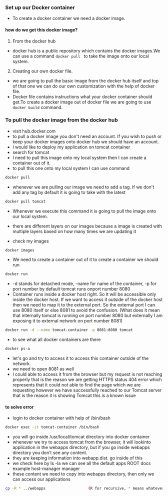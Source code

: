 
### Set up our Docker container
- To create a docker container we need a docker image.

#### how do we get this docker image?
1. From the docker hub
 - docker hub is a public repository which contains the docker images.We can use a command ```docker pull ``` to take the image onto our local system.
2. Creating our own docker file.
 - we are going to pull the basic image from the docker hub itself and top of that one we can do our own customization with the help of docker file.
 - Docker file contains instructions what your docker container should get.To create a docker image out of docker file we are going to use ```docker build``` command.

### To pull the docker image from the docker hub
- visit hub.docker.com
- to pull a docker image you don't need an account. If you wish to push or keep your docker images onto docker hub we should have an account.
- I would like to deploy my application on tomcat container
- search for tomcat
- I need to pull this image onto my local system then I can create a container out of it.
- to pull this one onto my local system I can use command

```sh
docker pull 
```

- whenever we are pulling our image we need to add a tag. If we don't add any tag by default it is going to take with the latest
```sh
docker pull tomcat
```
- Whenever we execute this command it is going to pull the image onto our local system.
- there are different layers on our images because a image is created with multiple layers based on how many times we are updating it 

- check my images
```sh
docker images
```

- We need to create a container out of it to create a container we should run
```sh 
docker run
```
-  -d stands for detached mode, -name for name of the container, -p for port number by default tomcat runs onport number 8080
- Container runs inside a docker host right. So it will be accessible only inside the docker host. If we want to access it outside of the docker host then we need to map it to the external port. So the external port I can use 8080 itself or else 8081 to avoid the confusion. (What does it mean that internally tomcat is running on port number 8080 but externally
I am exposing it to external network on port number 8081)

```sh
docker run -d --name tomcat-container -p 8081:8080 tomcat
```
- to see what all docker containers are there
```sh
docker ps-a
```
- let's go and try to access it to access this container outside of the network. 
- we need to open 8081 as well
-  I could able to access it from the browser but my request is not reaching properly that is the reason we are getting HTTPS status 404 error which represents that it could not able to find the page which we are requesting however we have successfully reached to our Tomcat server that is the reason it is showing Tomcat this is a known issue

#### to solve error
- login to docker container with help of /bin/bash

```sh
docker exec -it tomcat-container /bin/bash
```
- you will go inside /usr/local/tomcat directory into docker container
- whenever we try to access tomcat from the browser, it will lookinto application in the webapps directory, but if you go inside webapps directory you don’t see any content.
- they are keeping information into webapp.dist. go inside of this
- we check here by ls -la we can see all the default apps ROOT docs example host-manager manager
- these content we need to copy into webapps directory, then only we can access our applications 

```sh
cp -R * ../webapps                   (R for recursive, * means whatever in the current directory, ../ means one step uowords webapps folder)
```

